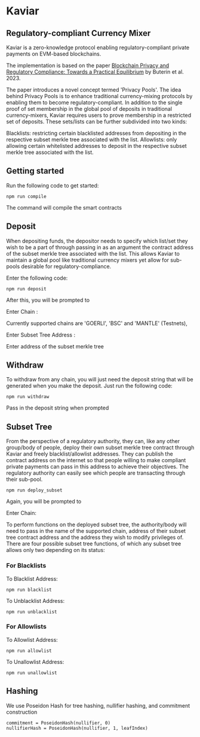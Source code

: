 # Kaviar

## Regulatory-compliant Currency Mixer

Kaviar is a zero-knowledge protocol enabling regulatory-compliant private payments on EVM-based blockchains.

The implementation is based on the paper [Blockchain Privacy and Regulatory Compliance: Towards a Practical Equilibrium](https://papers.ssrn.com/sol3/papers.cfm?abstract_id=4563364) by Buterin et al. 2023.

The paper introduces a novel concept termed 'Privacy Pools'. The idea behind Privacy Pools is to enhance traditional currency-mixing protocols by enabling them to become regulatory-compliant. In addition to the single proof of set membership in the global pool of deposits in traditional currency-mixers, Kaviar requires users to prove membership in a restricted set of deposits. These sets/lists can be further subdivided into two kinds:

Blacklists: restricting certain blacklisted addresses from depositing in the respective subset merkle tree associated with the list.
Allowlists: only allowing certain whitelisted addresses to deposit in the respective subset merkle tree associated with the list.

## Getting started

Run the following code to get started: 

```
npm run compile
```

The command will compile the smart contracts

## Deposit

When depositing funds, the depositor needs to specify which list/set they wish to be a part of through passing in as an argument the contract address of the subset merkle tree associated with the list. This allows Kaviar to maintain a global pool like traditional currency mixers yet allow for sub-pools desirable for regulatory-compliance.

Enter the following code:

```
npm run deposit
```

After this, you will be prompted to 

Enter Chain :

Currently supported chains are 'GOERLI', 'BSC' and 'MANTLE' (Testnets),

Enter Subset Tree Address : 

Enter address of the subset merkle tree


## Withdraw

To withdraw from any chain, you will just need the deposit string that will be generated when you make the deposit. Just run the following code:

```
npm run withdraw
```

Pass in the deposit string when prompted


## Subset Tree

From the perspective of a regulatory authority, they can, like any other group/body of people, deploy their own subset merkle tree contract through Kaviar and freely blacklist/allowlist addresses. They can publish the contract address on the internet so that people willing to make compliant private payments can pass in this address to achieve their objectives. The regulatory authority can easily see which people are transacting through their sub-pool.

```
npm run deploy_subset
```

Again, you will be prompted to 

Enter Chain: 

To perform functions on the deployed subset tree, the authority/body will need to pass in the name of the supported chain, address of their subset tree contract address and the address they wish to modify privileges of. There are four possible subset tree functions, of which any subset tree allows only two depending on its status:

### For Blacklists

To Blacklist Address:

```
npm run blacklist
```

To Unblacklist Address:

```
npm run unblacklist
```

### For Allowlists

To Allowlist Address:

```
npm run allowlist
```

To Unallowlist Address:

```
npm run unallowlist
```

## Hashing

We use Poseidon Hash for tree hashing, nullifier hashing, and commitment construction

```
commitment = PoseidonHash(nullifier, 0)
nullifierHash = PoseidonHash(nullifier, 1, leafIndex)
```
